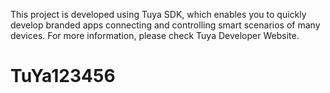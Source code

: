 This project is developed using Tuya SDK, which enables you to quickly develop branded apps connecting and controlling smart scenarios of many devices. For more information, please check Tuya Developer Website.
# TuYa123456

